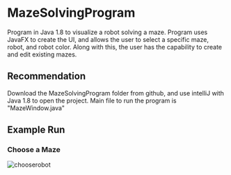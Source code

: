 # MazeSolvingProgram
Program in Java 1.8 to visualize a robot solving a maze. Program uses JavaFX to create the UI, and allows the user to select a specific maze, robot, and robot color. Along with this, the user has the capability to create and edit existing mazes.
## Recommendation
Download the MazeSolvingProgram folder from github, and use intelliJ with Java 1.8 to open the project.
Main file to run the program is "MazeWindow.java"
## Example Run
### Choose a Maze
![chooserobot](https://user-images.githubusercontent.com/55725575/188254473-648d5c66-762f-4470-b75f-376ddf214e1a.png)
